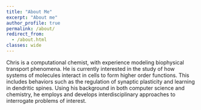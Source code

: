 ```yaml
---
title: "About Me"
excerpt: "About me"
author_profile: true
permalink: /about/
redirect_from:
  - /about.html
classes: wide
---
```


Chris is a computational chemist, with experience modeling biophysical transport phenomena.
He is currently interested in the study of how systems of molecules interact in cells to form higher order functions.
This includes behaviors such as the regulation of synaptic plasticity and learning in dendritic spines.
Using his background in both computer science and chemistry, he employs and develops interdisciplinary approaches to interrogate problems of interest.